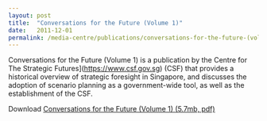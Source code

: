 ```yaml
---
layout: post
title:  "Conversations for the Future (Volume 1)"
date:   2011-12-01
permalink: /media-centre/publications/conversations-for-the-future-(volume-1)
---
```


Conversations for the Future (Volume 1) is a publication by the Centre for The Strategic Futures](https://www.csf.gov.sg) (CSF) that provides a historical overview of strategic foresight in Singapore, and discusses the adoption of scenario planning as a government-wide tool, as well as the establishment of the CSF.

Download [Conversations for the Future (Volume 1) (5.7mb, pdf)](https://www.strategygroup.gov.sg/docs/default-source/default-document-library/conversations-for-the-future-vol-1.pdf)

